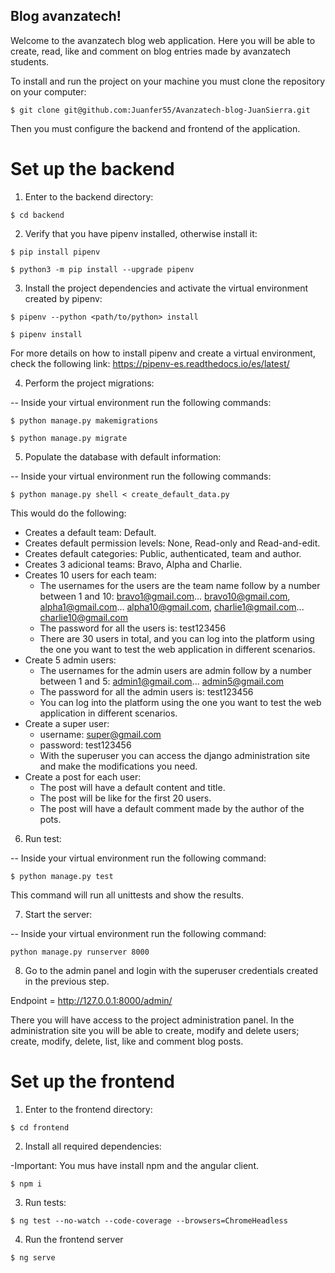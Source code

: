## Blog avanzatech!

Welcome to the avanzatech blog web application. Here you will be able to create, read, like and comment on blog entries
made by avanzatech students.

To install and run the project on your machine you must clone the repository on your computer:

```
$ git clone git@github.com:Juanfer55/Avanzatech-blog-JuanSierra.git
```

Then you must configure the backend and frontend of the application.

# Set up the backend

1. Enter to the backend directory:

```
$ cd backend
```

2. Verify that you have pipenv installed, otherwise install it:

```
$ pip install pipenv

$ python3 -m pip install --upgrade pipenv
```

3. Install the project dependencies and activate the virtual environment created by pipenv:

```
$ pipenv --python <path/to/python> install

$ pipenv install
```

For more details on how to install pipenv and create a virtual environment, check the following link: https://pipenv-es.readthedocs.io/es/latest/

4. Perform the project migrations:

-- Inside your virtual environment run the following commands:
```
$ python manage.py makemigrations

$ python manage.py migrate
```

5. Populate the database with default information:

-- Inside your virtual environment run the following commands:
```
$ python manage.py shell < create_default_data.py
```

This would do the following:

- Creates a default team: Default.
- Creates default permission levels: None, Read-only and Read-and-edit.
- Creates default categories: Public, authenticated, team and author.
- Creates 3 adicional teams: Bravo, Alpha and Charlie.
- Creates 10 users for each team:
    - The usernames for the users are the team name follow by a number between 1 and 10: 
        bravo1@gmail.com... bravo10@gmail.com, alpha1@gmail.com... alpha10@gmail.com, charlie1@gmail.com... charlie10@gmail.com
    - The password for all the users is: test123456
    - There are 30 users in total, and you can log into the platform using the one you want to test the web application in different scenarios.
- Create 5 admin users:
    - The usernames for the admin users are admin follow by a number between 1 and 5:
        admin1@gmail.com... admin5@gmail.com
    - The password for all the admin users is: test123456
    - You can log into the platform using the one you want to test the web application in different scenarios.
- Create a super user:
    - username: super@gmail.com
    - password: test123456
    - With the superuser you can access the django administration site and make the modifications you need.
- Create a post for each user:
    - The post will have a default content and title.
    - The post will be like for the first 20 users.
    - The post will have a default comment made by the author of the pots.

6. Run test:

-- Inside your virtual environment run the following command:
```
$ python manage.py test
```

This command will run all unittests and show the results.

7. Start the server:

-- Inside your virtual environment run the following command:
```
python manage.py runserver 8000
```

8. Go to the admin panel and login with the superuser credentials created in the previous step.

Endpoint = http://127.0.0.1:8000/admin/

There you will have access to the project administration panel. In the administration site you will be able to create, modify and delete users; create, modify, delete, list, like and comment blog posts.

# Set up the frontend

1. Enter to the frontend directory:

```
$ cd frontend
```

2. Install all required dependencies:

-Important: You mus have install npm and the angular client.

```
$ npm i
```

3. Run tests:

```
$ ng test --no-watch --code-coverage --browsers=ChromeHeadless
```

4. Run the frontend server

```
$ ng serve
```